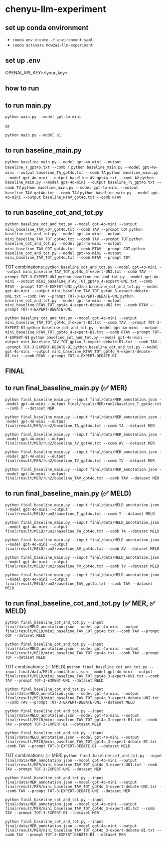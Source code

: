 # chenyu-llm-experiment

## set up conda environment

- `conda env create -f environment.yaml`
- `conda activate how2ai-llm-experiment`

## set up .env

OPENAI_API_KEY=<your_key>

## how to run

## to run main.py

`python main.py --model gpt-4o-mini`

or

`python main.py --model o1`

## to run baseline_main.py

`python baseline_main.py --model gpt-4o-mini --output baseline_T_gpt4o.txt --comb T`
`python baseline_main.py --model gpt-4o-mini --output baseline_TA_gpt4o.txt --comb TA`
`python baseline_main.py --model gpt-4o-mini --output baseline_AV_gpt4o.txt --comb AV`
`python baseline_main.py --model gpt-4o-mini --output baseline_TV_gpt4o.txt --comb TV`
`python baseline_main.py --model gpt-4o-mini --output baseline_TAV_gpt4o.txt --comb TAV`
`python baseline_main.py --model gpt-4o-mini --output baseline_RTAV_gpt4o.txt --comb RTAV`

## to run baseline_cot_and_tot.py

`python baseline_cot_and_tot.py --model gpt-4o-mini --output mini_baseline_TAV_COT_gpt4o.txt --comb TAV --prompt COT`
`python baseline_cot_and_tot.py --model gpt-4o-mini --output mini_baseline_TAV_TOT_gpt4o.txt --comb TAV --prompt TOT`
`python baseline_cot_and_tot.py --model gpt-4o-mini --output mini_baseline_TAV_COT_gpt4o.txt --comb RTAV --prompt COT`
`python baseline_cot_and_tot.py --model gpt-4o-mini --output mini_baseline_TAV_TOT_gpt4o.txt --comb RTAV --prompt TOT`

TOT combinations:
`python baseline_cot_and_tot.py --model gpt-4o-mini --output mini_baseline_TAV_TOT_gpt4o_3-expert-UNI.txt --comb TAV --prompt TOT-3-EXPERT-UNI`
`python baseline_cot_and_tot.py --model gpt-4o-mini --output mini_baseline_RTAV_TOT_gpt4o_4-expert-UNI.txt --comb RTAV --prompt TOT-4-EXPERT-UNI`
`python baseline_cot_and_tot.py --model gpt-4o-mini --output mini_baseline_TAV_TOT_gpt4o_3-expert-debate-UNI.txt --comb TAV --prompt TOT-3-EXPERT-DEBATE-UNI`
`python baseline_cot_and_tot.py --model gpt-4o-mini --output mini_baseline_RTAV_TOT_gpt4o_4-expert-debate-UNI.txt --comb RTAV --prompt TOT-4-EXPERT-DEBATE-UNI`

`python baseline_cot_and_tot.py --model gpt-4o-mini --output mini_baseline_TAV_TOT_gpt4o_3-expert-BI.txt --comb TAV --prompt TOT-3-EXPERT-BI`
`python baseline_cot_and_tot.py --model gpt-4o-mini --output mini_baseline_RTAV_TOT_gpt4o_4-expert-BI.txt --comb RTAV --prompt TOT-4-EXPERT-BI`
`python baseline_cot_and_tot.py --model gpt-4o-mini --output mini_baseline_TAV_TOT_gpt4o_3-expert-debate-BI.txt --comb TAV --prompt TOT-3-EXPERT-DEBATE-BI`
`python baseline_cot_and_tot.py --model gpt-4o-mini --output mini_baseline_RTAV_TOT_gpt4o_4-expert-debate-BI.txt --comb RTAV --prompt TOT-4-EXPERT-DEBATE-BI`

## FINAL

## to run final_baseline_main.py (✅ MER)

`python final_baseline_main.py --input final/data/MER_annotation.json --model gpt-4o-mini --output final/result/MER/run2/baseline_T_gpt4o.txt --comb T --dataset MER`

`python final_baseline_main.py --input final/data/MER_annotation.json --model gpt-4o-mini --output final/result/MER/run2/baseline_TA_gpt4o.txt --comb TA --dataset MER`

`python final_baseline_main.py --input final/data/MER_annotation.json --model gpt-4o-mini --output final/result/MER/run2/baseline_AV_gpt4o.txt --comb AV --dataset MER`

`python final_baseline_main.py --input final/data/MER_annotation.json --model gpt-4o-mini --output final/result/MER/run2/baseline_TV_gpt4o.txt --comb TV --dataset MER`

`python final_baseline_main.py --input final/data/MER_annotation.json --model gpt-4o-mini --output final/result/MER/run2/baseline_TAV_gpt4o.txt --comb TAV --dataset MER`

## to run final_baseline_main.py (✅ MELD)

`python final_baseline_main.py --input final/data/MELD_annotation.json --model gpt-4o-mini --output final/result/MELD/run2/baseline_T_gpt4o.txt --comb T --dataset MELD`

`python final_baseline_main.py --input final/data/MELD_annotation.json --model gpt-4o-mini --output final/result/MELD/run2/baseline_TA_gpt4o.txt --comb TA --dataset MELD`

`python final_baseline_main.py --input final/data/MELD_annotation.json --model gpt-4o-mini --output final/result/MELD/run2/baseline_AV_gpt4o.txt --comb AV --dataset MELD`

`python final_baseline_main.py --input final/data/MELD_annotation.json --model gpt-4o-mini --output final/result/MELD/run2/baseline_TV_gpt4o.txt --comb TV --dataset MELD`

`python final_baseline_main.py --input final/data/MELD_annotation.json --model gpt-4o-mini --output final/result/MELD/run2/baseline_TAV_gpt4o.txt --comb TAV --dataset MELD`

## to run final_baseline_cot_and_tot.py (✅ MER, ✅ MELD)

`python final_baseline_cot_and_tot.py --input final/data/MELD_annotation.json --model gpt-4o-mini --output final/result/MELD/mini_baseline_TAV_COT_gpt4o.txt --comb TAV --prompt COT --dataset MELD`

`python final_baseline_cot_and_tot.py --input final/data/MELD_annotation.json --model gpt-4o-mini --output final/result/MELD/mini_baseline_TAV_TOT_gpt4o.txt --comb TAV --prompt TOT --dataset MELD`

TOT combinations: (✅ MELD)
`python final_baseline_cot_and_tot.py --input final/data/MELD_annotation.json --model gpt-4o-mini --output final/result/MELD/mini_baseline_TAV_TOT_gpt4o_3-expert-UNI.txt --comb TAV --prompt TOT-3-EXPERT-UNI --dataset MELD`

`python final_baseline_cot_and_tot.py --input final/data/MELD_annotation.json --model gpt-4o-mini --output final/result/MELD/mini_baseline_TAV_TOT_gpt4o_3-expert-debate-UNI.txt --comb TAV --prompt TOT-3-EXPERT-DEBATE-UNI --dataset MELD`

`python final_baseline_cot_and_tot.py --input final/data/MELD_annotation.json --model gpt-4o-mini --output final/result/MELD/mini_baseline_TAV_TOT_gpt4o_3-expert-BI.txt --comb TAV --prompt TOT-3-EXPERT-BI --dataset MELD`

`python final_baseline_cot_and_tot.py --input final/data/MELD_annotation.json --model gpt-4o-mini --output final/result/MELD/mini_baseline_TAV_TOT_gpt4o_3-expert-debate-BI.txt --comb TAV --prompt TOT-3-EXPERT-DEBATE-BI --dataset MELD`

TOT combinations: (✅ MER)
`python final_baseline_cot_and_tot.py --input final/data/MER_annotation.json --model gpt-4o-mini --output final/result/MER/mini_baseline_TAV_TOT_gpt4o_3-expert-UNI.txt --comb TAV --prompt TOT-3-EXPERT-UNI --dataset MER`

`python final_baseline_cot_and_tot.py --input final/data/MER_annotation.json --model gpt-4o-mini --output final/result/MER/mini_baseline_TAV_TOT_gpt4o_3-expert-debate-UNI.txt --comb TAV --prompt TOT-3-EXPERT-DEBATE-UNI --dataset MER`

`python final_baseline_cot_and_tot.py --input final/data/MER_annotation.json --model gpt-4o-mini --output final/result/MER/mini_baseline_TAV_TOT_gpt4o_3-expert-BI.txt --comb TAV --prompt TOT-3-EXPERT-BI --dataset MER`

`python final_baseline_cot_and_tot.py --input final/data/MER_annotation.json --model gpt-4o-mini --output final/result/MER/mini_baseline_TAV_TOT_gpt4o_3-expert-debate-BI.txt --comb TAV --prompt TOT-3-EXPERT-DEBATE-BI --dataset MER`
